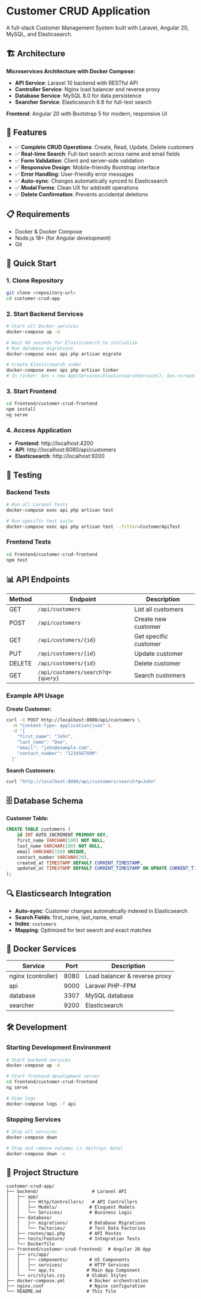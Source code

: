 # Customer CRUD Application

A full-stack Customer Management System built with Laravel, Angular 20, MySQL, and Elasticsearch.

## 🏗️ Architecture

**Microservices Architecture with Docker Compose:**
- **API Service**: Laravel 10 backend with RESTful API
- **Controller Service**: Nginx load balancer and reverse proxy
- **Database Service**: MySQL 8.0 for data persistence
- **Searcher Service**: Elasticsearch 8.8 for full-text search

**Frontend**: Angular 20 with Bootstrap 5 for modern, responsive UI

## 🚀 Features

- ✅ **Complete CRUD Operations**: Create, Read, Update, Delete customers
- ✅ **Real-time Search**: Full-text search across name and email fields
- ✅ **Form Validation**: Client and server-side validation
- ✅ **Responsive Design**: Mobile-friendly Bootstrap interface
- ✅ **Error Handling**: User-friendly error messages
- ✅ **Auto-sync**: Changes automatically synced to Elasticsearch
- ✅ **Modal Forms**: Clean UX for add/edit operations
- ✅ **Delete Confirmation**: Prevents accidental deletions

## 📋 Requirements

- Docker & Docker Compose
- Node.js 18+ (for Angular development)
- Git

## 🚀 Quick Start

### 1. Clone Repository
```bash
git clone <repository-url>
cd customer-crud-app
```

### 2. Start Backend Services
```bash
# Start all Docker services
docker-compose up -d

# Wait 60 seconds for Elasticsearch to initialize
# Run database migrations
docker-compose exec api php artisan migrate

# Create Elasticsearch index
docker-compose exec api php artisan tinker
# In tinker: $es = new App\Services\ElasticsearchService(); $es->createIndex(); exit
```

### 3. Start Frontend
```bash
cd frontend/customer-crud-frontend
npm install
ng serve
```

### 4. Access Application
- **Frontend**: http://localhost:4200
- **API**: http://localhost:8080/api/customers
- **Elasticsearch**: http://localhost:9200

## 🧪 Testing

### Backend Tests
```bash
# Run all Laravel tests
docker-compose exec api php artisan test

# Run specific test suite
docker-compose exec api php artisan test --filter=CustomerApiTest
```

### Frontend Tests
```bash
cd frontend/customer-crud-frontend
npm test
```

## 📊 API Endpoints

| Method | Endpoint | Description |
|--------|----------|-------------|
| GET | `/api/customers` | List all customers |
| POST | `/api/customers` | Create new customer |
| GET | `/api/customers/{id}` | Get specific customer |
| PUT | `/api/customers/{id}` | Update customer |
| DELETE | `/api/customers/{id}` | Delete customer |
| GET | `/api/customers/search?q={query}` | Search customers |

### Example API Usage

**Create Customer:**
```bash
curl -X POST http://localhost:8080/api/customers \
  -H "Content-Type: application/json" \
  -d '{
    "first_name": "John",
    "last_name": "Doe", 
    "email": "john@example.com",
    "contact_number": "1234567890"
  }'
```

**Search Customers:**
```bash
curl "http://localhost:8080/api/customers/search?q=John"
```

## 🗄️ Database Schema

**Customer Table:**
```sql
CREATE TABLE customers (
    id INT AUTO_INCREMENT PRIMARY KEY,
    first_name VARCHAR(100) NOT NULL,
    last_name VARCHAR(100) NOT NULL,
    email VARCHAR(150) UNIQUE,
    contact_number VARCHAR(20),
    created_at TIMESTAMP DEFAULT CURRENT_TIMESTAMP,
    updated_at TIMESTAMP DEFAULT CURRENT_TIMESTAMP ON UPDATE CURRENT_TIMESTAMP
);
```

## 🔍 Elasticsearch Integration

- **Auto-sync**: Customer changes automatically indexed in Elasticsearch
- **Search Fields**: first_name, last_name, email
- **Index**: `customers`
- **Mapping**: Optimized for text search and exact matches

## 🐳 Docker Services

| Service | Port | Description |
|---------|------|-------------|
| nginx (controller) | 8080 | Load balancer & reverse proxy |
| api | 9000 | Laravel PHP-FPM |
| database | 3307 | MySQL database |
| searcher | 9200 | Elasticsearch |

## 🛠️ Development

### Starting Development Environment
```bash
# Start backend services
docker-compose up -d

# Start frontend development server
cd frontend/customer-crud-frontend
ng serve

# View logs
docker-compose logs -f api
```

### Stopping Services
```bash
# Stop all services
docker-compose down

# Stop and remove volumes (⚠️ destroys data)
docker-compose down -v
```

## 📝 Project Structure

```
customer-crud-app/
├── backend/                    # Laravel API
│   ├── app/
│   │   ├── Http/Controllers/   # API Controllers
│   │   ├── Models/            # Eloquent Models
│   │   └── Services/          # Business Logic
│   ├── database/
│   │   ├── migrations/        # Database Migrations
│   │   └── factories/         # Test Data Factories
│   ├── routes/api.php         # API Routes
│   ├── tests/Feature/         # Integration Tests
│   └── Dockerfile
├── frontend/customer-crud-frontend/  # Angular 20 App
│   ├── src/app/
│   │   ├── components/        # UI Components
│   │   ├── services/          # HTTP Services
│   │   └── app.ts            # Main App Component
│   └── src/styles.css        # Global Styles
├── docker-compose.yml         # Docker orchestration
├── nginx.conf                 # Nginx configuration
└── README.md                 # This file
```
